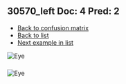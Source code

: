 ## 30570_left Doc: 4 Pred: 2
- [Back to confusion matrix](https://github.com/juliandewit/kaggle_retinopathy/blob/master/matrix.md)
- [Back to list](https://github.com/juliandewit/kaggle_retinopathy/blob/master/lists/42/list.md)
- [Next example in list](https://github.com/juliandewit/kaggle_retinopathy/blob/master/lists/42/30/30725_right.md)

![Eye](https://retinopaty.blob.core.windows.net/size1024/30570_left_4.jpeg)

### 

![Eye]()
